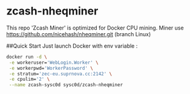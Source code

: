 # zcash-nheqminer
This repo 'Zcash Miner' is optimized for Docker CPU mining.
Miner use https://github.com/nicehash/nheqminer.git (branch Linux)

##Quick Start
Just launch Docker with env variable :
```bash
docker run -d \
 -e workeruser='WebLogin.Worker' \
 -e workerpwd='WorkerPassword' \
 -e stratum='zec-eu.suprnova.cc:2142' \
 -e cpulim='2' \
 --name zcash-sysc0d sysc0d/zcash-nheqminer
```
